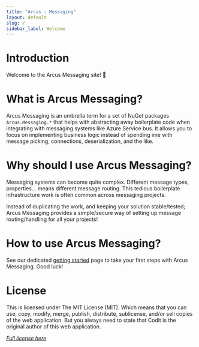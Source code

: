```yaml
---
title: "Arcus - Messaging"
layout: default
slug: /
sidebar_label: Welcome
---
```


# Introduction
Welcome to the Arcus Messaging site! 🎉

# What is Arcus Messaging?
Arcus Messaging is an umbrella term for a set of NuGet packages `Arcus.Messaging.*` that helps with abstracting away boilerplate code when integrating with messaging systems like Azure Service bus. It allows you to focus on implementing business logic instead of spending ime with message picking, connections, deserialization, and the like.

# Why should I use Arcus Messaging?
Messaging systems can become quite complex. Different message types, properties... means different message routing. This tedious boilerplate infrastructure work is often common across messaging projects.

Instead of duplicating the work, and keeping your solution stable/tested; Arcus Messaging provides a simple/secure way of setting up message routing/handling for all your projects!

# How to use Arcus Messaging?
See our dedicated [getting started](./02-getting-started.md) page to take your first steps with Arcus Messaging. Good luck!

# License
This is licensed under The MIT License (MIT). Which means that you can use, copy, modify, merge, publish, distribute, sublicense, and/or sell copies of the web application. But you always need to state that Codit is the original author of this web application.

*[Full license here](https://github.com/arcus-azure/arcus.messaging/blob/master/LICENSE)*
